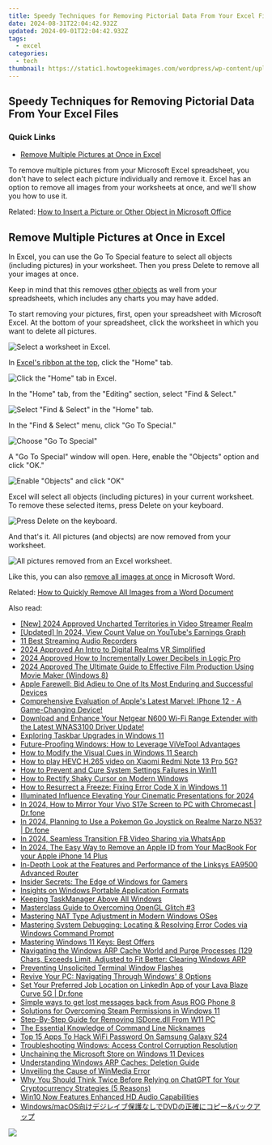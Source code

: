 ```yaml
---
title: Speedy Techniques for Removing Pictorial Data From Your Excel Files
date: 2024-08-31T22:04:42.932Z
updated: 2024-09-01T22:04:42.932Z
tags:
  - excel
categories:
  - tech
thumbnail: https://static1.howtogeekimages.com/wordpress/wp-content/uploads/2021/05/MS-excel-logo-675.png
---
```


## Speedy Techniques for Removing Pictorial Data From Your Excel Files

### Quick Links

* [Remove Multiple Pictures at Once in Excel](https://some-knowledge.techidaily.com/in-2024-freedom-in-editing-the-top-free-fx-websites/)

 To remove multiple pictures from your Microsoft Excel spreadsheet, you don't have to select each picture individually and remove it. Excel has an option to remove all images from your worksheets at once, and we'll show you how to use it.

Related: [How to Insert a Picture or Other Object in Microsoft Office](https://fox-boxes.techidaily.com/simplified-steps-for-photo-motion-blur-in-photoshop/) 

##  Remove Multiple Pictures at Once in Excel

 In Excel, you can use the Go To Special feature to select all objects (including pictures) in your worksheet. Then you press Delete to remove all your images at once.

 Keep in mind that this removes [other objects](https://fox-boxes.techidaily.com/simplified-steps-for-photo-motion-blur-in-photoshop/) as well from your spreadsheets, which includes any charts you may have added.

 To start removing your pictures, first, open your spreadsheet with Microsoft Excel. At the bottom of your spreadsheet, click the worksheet in which you want to delete all pictures.

![Select a worksheet in Excel.](https://static1.howtogeekimages.com/wordpress/wp-content/uploads/2021/10/1-select-worksheet.png) 

 In [Excel's ribbon at the top](https://screen-mirror.techidaily.com/in-2024-how-to-mirror-honor-play-40c-to-mac-drfone-by-drfone-android/), click the "Home" tab.

![Click the "Home" tab in Excel.](https://static1.howtogeekimages.com/wordpress/wp-content/uploads/2021/10/2-excel-home-tab-1.png) 

 In the "Home" tab, from the "Editing" section, select "Find & Select."

![Select "Find & Select" in the "Home" tab.](https://static1.howtogeekimages.com/wordpress/wp-content/uploads/2021/10/3-excel-find-select.png) 

 In the "Find & Select" menu, click "Go To Special."

![Choose "Go To Special"](https://static1.howtogeekimages.com/wordpress/wp-content/uploads/2021/10/4-excel-go-to-special.png) 

 A "Go To Special" window will open. Here, enable the "Objects" option and click "OK."

![Enable "Objects" and click "OK"](https://static1.howtogeekimages.com/wordpress/wp-content/uploads/2021/10/5-excel-select-objects.png) 

 Excel will select all objects (including pictures) in your current worksheet. To remove these selected items, press Delete on your keyboard.

![Press Delete on the keyboard.](https://static1.howtogeekimages.com/wordpress/wp-content/uploads/2021/10/6-excel-remove-pictures.png) 

 And that's it. All pictures (and objects) are now removed from your worksheet.

![All pictures removed from an Excel worksheet.](https://static1.howtogeekimages.com/wordpress/wp-content/uploads/2021/10/7-excel-pictures-removed.png) 

 Like this, you can also [remove all images at once](https://fox-blue.techidaily.com/2024-approved-lightning-lens-work-efficiently-producing-google-collage-shots/) in Microsoft Word.

Related: [How to Quickly Remove All Images from a Word Document](https://fox-blue.techidaily.com/2024-approved-lightning-lens-work-efficiently-producing-google-collage-shots/)

<ins class="adsbygoogle"
     style="display:block"
     data-ad-format="autorelaxed"
     data-ad-client="ca-pub-7571918770474297"
     data-ad-slot="1223367746"></ins>



<ins class="adsbygoogle"
     style="display:block"
     data-ad-client="ca-pub-7571918770474297"
     data-ad-slot="8358498916"
     data-ad-format="auto"
     data-full-width-responsive="true"></ins>

<span class="atpl-alsoreadstyle">Also read:</span>
<div><ul>
<li><a href="https://screen-activity-recording.techidaily.com/new-2024-approved-uncharted-territories-in-video-streamer-realm/"><u>[New] 2024 Approved  Uncharted Territories in Video Streamer Realm</u></a></li>
<li><a href="https://youtube-data.techidaily.com/ed-in-2024-view-count-value-on-youtubes-earnings-graph/"><u>[Updated] In 2024, View Count Value on YouTube's Earnings Graph</u></a></li>
<li><a href="https://screen-sharing-recording.techidaily.com/11-best-streaming-audio-recorders/"><u>11 Best Streaming Audio Recorders</u></a></li>
<li><a href="https://fox-glue.techidaily.com/2024-approved-an-intro-to-digital-realms-vr-simplified/"><u>2024 Approved  An Intro to Digital Realms  VR Simplified</u></a></li>
<li><a href="https://article-helps.techidaily.com/2024-approved-how-to-incrementally-lower-decibels-in-logic-pro/"><u>2024 Approved  How to Incrementally Lower Decibels in Logic Pro</u></a></li>
<li><a href="https://some-tips.techidaily.com/2024-approved-the-ultimate-guide-to-effective-film-production-using-movie-maker-windows-8/"><u>2024 Approved  The Ultimate Guide to Effective Film Production Using Movie Maker (Windows 8)</u></a></li>
<li><a href="https://techno-recovery.techidaily.com/apple-farewell-bid-adieu-to-one-of-its-most-enduring-and-successful-devices/"><u>Apple Farewell: Bid Adieu to One of Its Most Enduring and Successful Devices</u></a></li>
<li><a href="https://buynow-marvelous.techidaily.com/comprehensive-evaluation-of-apples-latest-marvel-iphone-12-a-game-changing-device/"><u>Comprehensive Evaluation of Apple's Latest Marvel: IPhone 12 - A Game-Changing Device!</u></a></li>
<li><a href="https://hardware-updates.techidaily.com/download-and-enhance-your-netgear-n600-wi-fi-range-extender-with-the-latest-wnas3100-driver-update/"><u>Download and Enhance Your Netgear N600 Wi-Fi Range Extender with the Latest WNAS3100 Driver Update!</u></a></li>
<li><a href="https://windows11.techidaily.com/exploring-taskbar-upgrades-in-windows-11/"><u>Exploring Taskbar Upgrades in Windows 11</u></a></li>
<li><a href="https://windows11.techidaily.com/future-proofing-windows-how-to-leverage-vivetool-advantages/"><u>Future-Proofing Windows: How to Leverage ViVeTool Advantages</u></a></li>
<li><a href="https://windows11.techidaily.com/how-to-modify-the-visual-cues-in-windows-11-search/"><u>How to Modify the Visual Cues in Windows 11 Search</u></a></li>
<li><a href="https://blog-min.techidaily.com/how-to-play-hevc-h-265-video-on-xiaomi-redmi-note-13-pro-5g-by-aiseesoft-video-converter-play-hevc-video-on-android/"><u>How to play HEVC H.265 video on Xiaomi Redmi Note 13 Pro 5G?</u></a></li>
<li><a href="https://windows11.techidaily.com/how-to-prevent-and-cure-system-settings-failures-in-win11/"><u>How to Prevent and Cure System Settings Failures in Win11</u></a></li>
<li><a href="https://windows11.techidaily.com/how-to-rectify-shaky-cursor-on-modern-windows/"><u>How to Rectify Shaky Cursor on Modern Windows</u></a></li>
<li><a href="https://windows11.techidaily.com/how-to-resurrect-a-freeze-fixing-error-code-x-in-windows-11/"><u>How to Resurrect a Freeze: Fixing Error Code X in Windows 11</u></a></li>
<li><a href="https://some-knowledge.techidaily.com/illuminated-influence-elevating-your-cinematic-presentations-for-2024/"><u>Illuminated Influence  Elevating Your Cinematic Presentations for 2024</u></a></li>
<li><a href="https://screen-mirror.techidaily.com/in-2024-how-to-mirror-your-vivo-s17e-screen-to-pc-with-chromecast-drfone-by-drfone-android/"><u>In 2024, How to Mirror Your Vivo S17e Screen to PC with Chromecast | Dr.fone</u></a></li>
<li><a href="https://pokemon-go-android.techidaily.com/in-2024-planning-to-use-a-pokemon-go-joystick-on-realme-narzo-n53-drfone-by-drfone-virtual-android/"><u>In 2024, Planning to Use a Pokemon Go Joystick on Realme Narzo N53? | Dr.fone</u></a></li>
<li><a href="https://facebook-clips.techidaily.com/in-2024-seamless-transition-fb-video-sharing-via-whatsapp/"><u>In 2024, Seamless Transition  FB Video Sharing via WhatsApp</u></a></li>
<li><a href="https://apple-account.techidaily.com/in-2024-the-easy-way-to-remove-an-apple-id-from-your-macbook-for-your-apple-iphone-14-plus-by-drfone-ios/"><u>In 2024, The Easy Way to Remove an Apple ID from Your MacBook For your Apple iPhone 14 Plus</u></a></li>
<li><a href="https://buynow-info.techidaily.com/in-depth-look-at-the-features-and-performance-of-the-linksys-ea9500-advanced-router/"><u>In-Depth Look at the Features and Performance of the Linksys EA9500 Advanced Router</u></a></li>
<li><a href="https://windows11.techidaily.com/insider-secrets-the-edge-of-windows-for-gamers/"><u>Insider Secrets: The Edge of Windows for Gamers</u></a></li>
<li><a href="https://windows11.techidaily.com/insights-on-windows-portable-application-formats/"><u>Insights on Windows Portable Application Formats</u></a></li>
<li><a href="https://windows11.techidaily.com/keeping-taskmanager-above-all-windows/"><u>Keeping TaskManager Above All Windows</u></a></li>
<li><a href="https://windows11.techidaily.com/masterclass-guide-to-overcoming-opengl-glitch-3/"><u>Masterclass Guide to Overcoming OpenGL Glitch #3</u></a></li>
<li><a href="https://windows11.techidaily.com/mastering-nat-type-adjustment-in-modern-windows-oses/"><u>Mastering NAT Type Adjustment in Modern Windows OSes</u></a></li>
<li><a href="https://windows11.techidaily.com/mastering-system-debugging-locating-and-resolving-error-codes-via-windows-command-prompt/"><u>Mastering System Debugging: Locating & Resolving Error Codes via Windows Command Prompt</u></a></li>
<li><a href="https://windows11.techidaily.com/mastering-windows-11-keys-best-offers/"><u>Mastering Windows 11 Keys: Best Offers</u></a></li>
<li><a href="https://windows11.techidaily.com/navigating-the-windows-arp-cache-world-and-purge-processes-129-chars-exceeds-limit-adjusted-to-fit-better-clearing-windows-arp/"><u>Navigating the Windows ARP Cache World and Purge Processes (129 Chars, Exceeds Limit, Adjusted to Fit Better: Clearing Windows ARP</u></a></li>
<li><a href="https://windows11.techidaily.com/preventing-unsolicited-terminal-window-flashes/"><u>Preventing Unsolicited Terminal Window Flashes</u></a></li>
<li><a href="https://windows11.techidaily.com/revive-your-pc-navigating-through-windows-8-options/"><u>Revive Your PC: Navigating Through Windows' 8 Options</u></a></li>
<li><a href="https://location-social.techidaily.com/set-your-preferred-job-location-on-linkedin-app-of-your-lava-blaze-curve-5g-drfone-by-drfone-virtual-android/"><u>Set Your Preferred Job Location on LinkedIn App of your Lava Blaze Curve 5G | Dr.fone</u></a></li>
<li><a href="https://techidaily.com/simple-ways-to-get-lost-messages-back-from-asus-rog-phone-8-by-fonelab-android-recover-messages/"><u>Simple ways to get lost messages back from Asus ROG Phone 8</u></a></li>
<li><a href="https://windows11.techidaily.com/solutions-for-overcoming-steam-permissions-in-windows-11/"><u>Solutions for Overcoming Steam Permissions in Windows 11</u></a></li>
<li><a href="https://windows11.techidaily.com/step-by-step-guide-for-removing-isdonedll-from-w11-pc/"><u>Step-By-Step Guide for Removing ISDone.dll From W11 PC</u></a></li>
<li><a href="https://windows11.techidaily.com/the-essential-knowledge-of-command-line-nicknames/"><u>The Essential Knowledge of Command Line Nicknames</u></a></li>
<li><a href="https://android-unlock.techidaily.com/top-15-apps-to-hack-wifi-password-on-samsung-galaxy-s24-by-drfone-android/"><u>Top 15 Apps To Hack WiFi Password On Samsung Galaxy S24</u></a></li>
<li><a href="https://windows11.techidaily.com/troubleshooting-windows-access-control-corruption-resolution/"><u>Troubleshooting Windows: Access Control Corruption Resolution</u></a></li>
<li><a href="https://windows11.techidaily.com/unchaining-the-microsoft-store-on-windows-11-devices/"><u>Unchaining the Microsoft Store on Windows 11 Devices</u></a></li>
<li><a href="https://windows11.techidaily.com/understanding-windows-arp-caches-deletion-guide/"><u>Understanding Windows ARP Caches: Deletion Guide</u></a></li>
<li><a href="https://windows11.techidaily.com/unveiling-the-cause-of-winmedia-error/"><u>Unveiling the Cause of WinMedia Error</u></a></li>
<li><a href="https://tech-revival.techidaily.com/why-you-should-think-twice-before-relying-on-chatgpt-for-your-cryptocurrency-strategies-5-reasons/"><u>Why You Should Think Twice Before Relying on ChatGPT for Your Cryptocurrency Strategies (5 Reasons)</u></a></li>
<li><a href="https://driver-install.techidaily.com/win10-now-features-enhanced-hd-audio-capabilities/"><u>Win10 Now Features Enhanced HD Audio Capabilities</u></a></li>
<li><a href="https://discover-hacks.techidaily.com/windowsmacosdvdand/"><u>Windows/macOS向けデジレイブ保護なしでDVDの正確にコピー&バックアップ</u></a></li>
</ul></div>

<!-- affiliate ads begin -->
<a href="https://secure.2checkout.com/order/checkout.php?PRODS=4620778&QTY=1&AFFILIATE=108875&CART=1"><img src="https://secure.avangate.com/images/merchant/07dd4d5a72f5740ef0f035f201951476/300__250banner.jpg" border="0"></a>
<!-- affiliate ads end -->